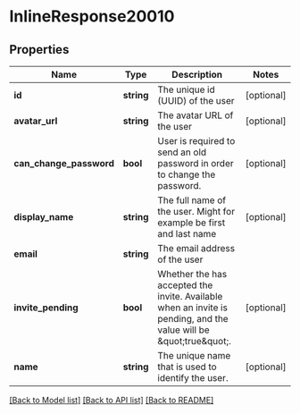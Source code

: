 # InlineResponse20010

## Properties
Name | Type | Description | Notes
------------ | ------------- | ------------- | -------------
**id** | **string** | The unique id (UUID) of the user | [optional] 
**avatar_url** | **string** | The avatar URL of the user | [optional] 
**can_change_password** | **bool** | User is required to send an old password in order to change the password. | [optional] 
**display_name** | **string** | The full name of the user. Might for example be first and last name | [optional] 
**email** | **string** | The email address of the user | 
**invite_pending** | **bool** | Whether the has accepted the invite. Available when an invite is pending, and the value will be \&quot;true\&quot;. | [optional] 
**name** | **string** | The unique name that is used to identify the user. | [optional] 

[[Back to Model list]](../README.md#documentation-for-models) [[Back to API list]](../README.md#documentation-for-api-endpoints) [[Back to README]](../README.md)


